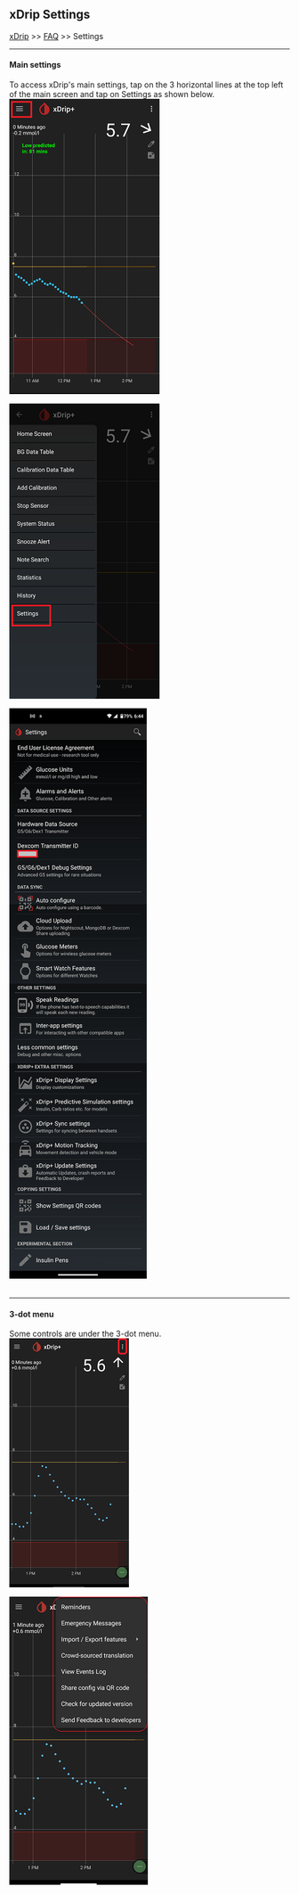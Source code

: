 ## xDrip Settings
[xDrip](../README.md) >> [FAQ](./FAQ_page.md) >> Settings  
  
---  

#### **Main settings**  
To access xDrip's main settings, tap on the 3 horizontal lines at the top left of the main screen and tap on Settings as shown below.  
![](./images/MainMenu.png)  
  
![](./images/Settings.png)  
  
![](./images/SettingsPage.png)  
<br/>  

---  

#### **3-dot menu**  
Some controls are under the 3-dot menu.  
![](./images/3dotMenu.png)  

![](./images/3dotMenu2.png)  

  
